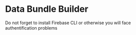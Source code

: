 # Data Bundle Builder

Do not forget to install Firebase CLI or otherwise you will face authentification problems